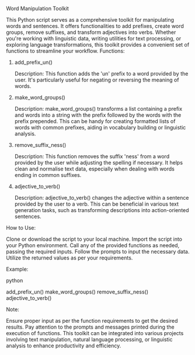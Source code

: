 Word Manipulation Toolkit

This Python script serves as a comprehensive toolkit for manipulating words and sentences. It offers functionalities to add prefixes, create word groups, remove suffixes, and transform adjectives into verbs. Whether you're working with linguistic data, writing utilities for text processing, or exploring language transformations, this toolkit provides a convenient set of functions to streamline your workflow.
Functions:
1. add_prefix_un()

    Description: This function adds the 'un' prefix to a word provided by the user. It's particularly useful for negating or reversing the meaning of words.

2. make_word_groups()

    Description: make_word_groups() transforms a list containing a prefix and words into a string with the prefix followed by the words with the prefix prepended. This can be handy for creating formatted lists of words with common prefixes, aiding in vocabulary building or linguistic analysis.

3. remove_suffix_ness()

    Description: This function removes the suffix 'ness' from a word provided by the user while adjusting the spelling if necessary. It helps clean and normalise text data, especially when dealing with words ending in common suffixes.

4. adjective_to_verb()

    Description: adjective_to_verb() changes the adjective within a sentence provided by the user to a verb. This can be beneficial in various text generation tasks, such as transforming descriptions into action-oriented sentences.

How to Use:

Clone or download the script to your local machine.
Import the script into your Python environment.
Call any of the provided functions as needed, passing the required inputs.
Follow the prompts to input the necessary data.
Utilize the returned values as per your requirements.

Example:

python

add_prefix_un()
make_word_groups()
remove_suffix_ness()
adjective_to_verb()

Note:

Ensure proper input as per the function requirements to get the desired results.
Pay attention to the prompts and messages printed during the execution of functions.
This toolkit can be integrated into various projects involving text manipulation, natural language processing, or linguistic analysis to enhance productivity and efficiency.
